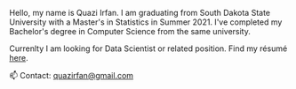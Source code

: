 Hello, my name is Quazi Irfan. I am graduating from South Dakota State University with a Master's in Statistics in Summer 2021. I've completed my Bachelor's degree in Computer Science from the same university.

Currenlty I am looking for Data Scientist or related position. Find my résumé [here](https://github.com/quazi-irfan/quazi-irfan/raw/main/Quazi_Irfan_Resume.docx).

📫 Contact: quazirfan@gmail.com





